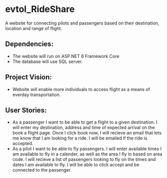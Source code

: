 # evtol_RideShare
A website for connecting pilots and passengers based on their destination, location and range of flight.

## Dependencies:
- The website will run on ASP.NET 6 Framework Core
- The database will use SQL server.

## Project Vision:
- Website will enable more individuals to access flight as a means of everday transportation.

## User Stories:
- As a passenger I want to be able to get a flight to a given destination. I will enter my destination, address and time of expected arrival on the book a flight page. Once I click book now, I will recieve an email that lets me know that I am looking for a ride. I will be emailed if the ride is accepted.
- As a pilot I want to be able to fly passengers. I will enter available times I am available to fly in a calender, as well as the area I fly in based on area code. I will recieve a list of passengers looking to fly on the times and dates I am available to fly. I will be able to click accept and be connected to the passenger.
